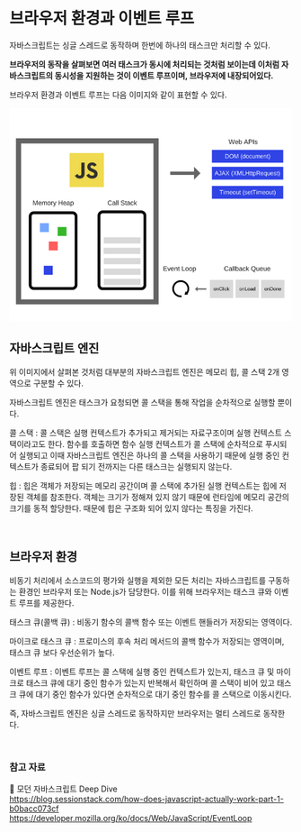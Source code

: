 # 브라우저 환경과 이벤트 루프

자바스크립트는 싱글 스레드로 동작하며 한번에 하나의 태스크만 처리할 수 있다.

**브라우저의 동작을 살펴보면 여러 태스크가 동시에 처리되는 것처럼 보이는데 이처럼 자바스크립트의 동시성을 지원하는 것이 이벤트 루프이며, 브라우저에 내장되어있다.**

브라우저 환경과 이벤트 루프는 다음 이미지와 같이 표현할 수 있다.

![브라우저 환경과 이벤트 루프](https://github.com/chanyDev/TIL/blob/main/img/JS/%EB%B8%8C%EB%9D%BC%EC%9A%B0%EC%A0%80%20%ED%99%98%EA%B2%BD%EA%B3%BC%20%EC%9D%B4%EB%B2%A4%ED%8A%B8%20%EB%A3%A8%ED%94%84.PNG?raw=true)

## 자바스크립트 엔진

위 이미지에서 살펴본 것처럼 대부분의 자바스크립트 엔진은 메모리 힙, 콜 스택 2개 영역으로 구분할 수 있다.

자바스크립트 엔진은 태스크가 요청되면 콜 스택을 통해 작업을 순차적으로 실행할 뿐이다.

콜 스택 : 콜 스택은 실행 컨텍스트가 추가되고 제거되는 자료구조이며 실행 컨텍스트 스택이라고도 한다. 함수를 호출하면 함수 실행 컨텍스트가 콜 스택에 순차적으로 푸시되어 실행되고 이때 자바스크립트 엔진은 하나의 콜 스택을 사용하기 때문에 실행 중인 컨텍스트가 종료되어 팝 되기 전까지는 다른 태스크는 실행되지 않는다.

힙 : 힙은 객체가 저장되는 메모리 공간이며 콜 스택에 추가된 실행 컨텍스트는 힙에 저장된 객체를 참조한다. 객체는 크기가 정해져 있지 않기 때문에 런타임에 메모리 공간의 크기를 동적 할당한다. 때문에 힙은 구조화 되어 있지 않다는 특징을 가진다.

<br>

## 브라우저 환경

비동기 처리에서 소스코드의 평가와 실행을 제외한 모든 처리는 자바스크립트를 구동하는 환경인 브라우저 또는 Node.js가 담당한다. 이를 위해 브라우저는 태스크 큐와 이벤트 루프를 제공한다.

태스크 큐(콜백 큐) : 비동기 함수의 콜백 함수 또는 이벤트 핸들러가 저장되는 영역이다.

마이크로 태스크 큐 : 프로미스의 후속 처리 메서드의 콜백 함수가 저장되는 영역이며, 태스크 큐 보다 우선순위가 높다.

이벤트 루프 : 이벤트 루프는 콜 스택에 실행 중인 컨텍스트가 있는지, 태스크 큐 및 마이크로 태스크 큐에 대기 중인 함수가 있는지 반복해서 확인하며 콜 스택이 비어 있고 태스크 큐에 대기 중인 함수가 있다면 순차적으로 대기 중인 함수를 콜 스택으로 이동시킨다.

즉, 자바스크립트 엔진은 싱글 스레드로 동작하지만 브라우저는 멀티 스레드로 동작한다.

<br>

### 참고 자료

📙 모던 자바스크립트 Deep Dive <br>
https://blog.sessionstack.com/how-does-javascript-actually-work-part-1-b0bacc073cf <br>
https://developer.mozilla.org/ko/docs/Web/JavaScript/EventLoop <br>
